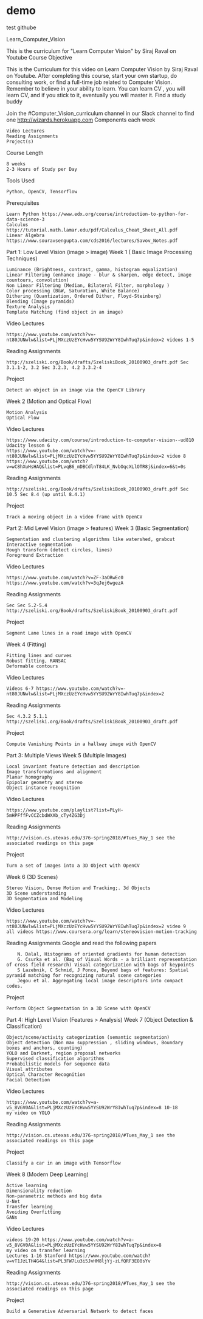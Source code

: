 # demo
test githube

Learn_Computer_Vision

This is the curriculum for "Learn Computer Vision" by Siraj Raval on Youtube
Course Objective

This is the Curriculum for this video on Learn Computer Vision by Siraj Raval on Youtube. After completing this course, start your own startup, do consulting work, or find a full-time job related to Computer Vision. Remember to believe in your ability to learn. You can learn CV , you will learn CV, and if you stick to it, eventually you will master it.
Find a study buddy

Join the #Computer_Vision_curriculum channel in our Slack channel to find one http://wizards.herokuapp.com
Components each week

    Video Lectures
    Reading Assignments
    Project(s)

Course Length

    8 weeks
    2-3 Hours of Study per Day

Tools Used

    Python, OpenCV, Tensorflow

Prerequisites

    Learn Python https://www.edx.org/course/introduction-to-python-for-data-science-3
    Calculus http://tutorial.math.lamar.edu/pdf/Calculus_Cheat_Sheet_All.pdf
    Linear Algebra https://www.souravsengupta.com/cds2016/lectures/Savov_Notes.pdf

Part 1: Low Level Vision (image > image)
Week 1 ( Basic Image Processing Techniques)

    Luminance (Brightness, contrast, gamma, histogram equalization)
    Linear Filtering (enhance image - blur & sharpen, edge detect, image countours, convolution)
    Non Linear Filtering (Median, Bilateral Filter, morphology )
    Color processing (B&W, Saturation, White Balance)
    Dithering (Quantization, Ordered Dither, Floyd-Steinberg)
    Blending (Image pyramids)
    Texture Analysis
    Template Matching (find object in an image)

Video Lectures

    https://www.youtube.com/watch?v=-nt80JUNwlw&list=PLjMXczUzEYcHvw5YYSU92WrY8IwhTuq7p&index=2 videos 1-5

Reading Assignments

    http://szeliski.org/Book/drafts/SzeliskiBook_20100903_draft.pdf Sec 3.1.1-2, 3.2 Sec 3.2.3, 4.2 3.3.2-4

Project

    Detect an object in an image via the OpenCV Library

Week 2 (Motion and Optical Flow)

    Motion Analysis
    Optical Flow

Video Lectures

    https://www.udacity.com/course/introduction-to-computer-vision--ud810 Udacity lesson 6
    https://www.youtube.com/watch?v=-nt80JUNwlw&list=PLjMXczUzEYcHvw5YYSU92WrY8IwhTuq7p&index=2 video 8
    https://www.youtube.com/watch?v=wC8hXuHsHAQ&list=PLvqB6_mDBCdlnT84LK_NvbOqcXLlOTR8j&index=6&t=0s

Reading Assignments

    http://szeliski.org/Book/drafts/SzeliskiBook_20100903_draft.pdf Sec 10.5 Sec 8.4 (up until 8.4.1)

Project

    Track a moving object in a video frame with OpenCV

Part 2: Mid Level Vision (image > features)
Week 3 (Basic Segmentation)

    Segmentation and clustering algorithms like watershed, grabcut
    Interactive segmentation
    Hough transform (detect circles, lines)
    Foreground Extraction

Video Lectures

    https://www.youtube.com/watch?v=ZF-3aORwEc0
    https://www.youtube.com/watch?v=3qJej6wgezA

Reading Assignments

    Sec Sec 5.2-5.4 http://szeliski.org/Book/drafts/SzeliskiBook_20100903_draft.pdf

Project

    Segment Lane lines in a road image with OpenCV

Week 4 (Fitting)

    Fitting lines and curves
    Robust fitting, RANSAC
    Deformable contours

Video Lectures

    Videos 6-7 https://www.youtube.com/watch?v=-nt80JUNwlw&list=PLjMXczUzEYcHvw5YYSU92WrY8IwhTuq7p&index=2

Reading Assignments

    Sec 4.3.2 5.1.1 http://szeliski.org/Book/drafts/SzeliskiBook_20100903_draft.pdf

Project

    Compute Vanishing Points in a hallway image with OpenCV

Part 3: Multiple Views
Week 5 (Multiple Images)

    Local invariant feature detection and description
    Image transformations and alignment
    Planar homography
    Epipolar geometry and stereo
    Object instance recognition

Video Lectures

    https://www.youtube.com/playlist?list=PLyH-5mHPFffFvCCZcbdWXAb_cTy4ZG3Dj

Reading Assignments

    http://vision.cs.utexas.edu/376-spring2018/#Tues_May_1 see the associated readings on this page

Project

    Turn a set of images into a 3D Object with OpenCV

Week 6 (3D Scenes)

    Stereo Vision, Dense Motion and Tracking;. 3d Objects
    3D Scene understanding
    3D Segmentation and Modeling

Video Lectures

    https://www.youtube.com/watch?v=-nt80JUNwlw&list=PLjMXczUzEYcHvw5YYSU92WrY8IwhTuq7p&index=2 video 9
    all videos https://www.coursera.org/learn/stereovision-motion-tracking

Reading Assignments
Google and read the following papers

        N. Dalal, Histograms of oriented gradients for human detection
        G. Csurka et al. (Bag of Visual Words - a brilliant representation of cross field research) Visual categorization with bags of keypoints
        S Lazebnik, C Schmid, J Ponce, Beyond bags of features: Spatial pyramid matching for recognizing natural scene categories
        Jegou et al. Aggregating local image descriptors into compact codes.

Project

    Perform Object Segmentation in a 3D Scene with OpenCV

Part 4: High Level Vision (Features > Analysis)
Week 7 (Object Detection & Classification)

    Object/scene/activity categorization (semantic segmentation)
    Object detection (Non max suppression , sliding windows, Boundary boxes and anchors, counting)
    YOLO and Darknet, region proposal networks
    Supervised classification algorithms
    Probabilistic models for sequence data
    Visual attributes
    Optical Character Recognition
    Facial Detection

Video Lectures

    https://www.youtube.com/watch?v=a-v5_8VGV0A&list=PLjMXczUzEYcHvw5YYSU92WrY8IwhTuq7p&index=8 10-18
    my video on YOLO

Reading Assignments

    http://vision.cs.utexas.edu/376-spring2018/#Tues_May_1 see the associated readings on this page

Project

    Classify a car in an image with Tensorflow

Week 8 (Modern Deep Learning)

    Active learning
    Dimensionality reduction
    Non-parametric methods and big data
    U-Net
    Transfer learning
    Avoiding Overfitting
    GANs

Video Lectures

    videos 19-20 https://www.youtube.com/watch?v=a-v5_8VGV0A&list=PLjMXczUzEYcHvw5YYSU92WrY8IwhTuq7p&index=8
    my video on transfer learning
    Lectures 1-16 Stanford https://www.youtube.com/watch?v=vT1JzLTH4G4&list=PL3FW7Lu3i5JvHM8ljYj-zLfQRF3EO8sYv

Reading Assignments

    http://vision.cs.utexas.edu/376-spring2018/#Tues_May_1 see the associated readings on this page

Project

    Build a Generative Adversarial Network to detect faces

